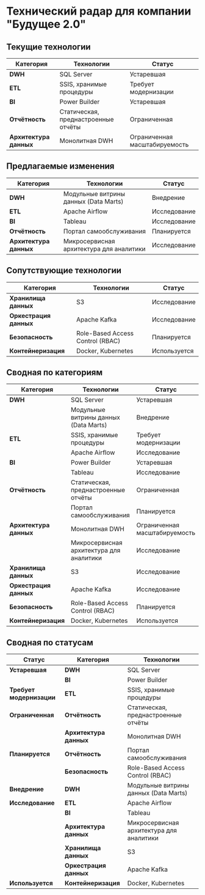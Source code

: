 # Технический радар для компании "Будущее 2.0"

## **Текущие технологии**
| Категория              | Технологии                          | Статус                        |
|------------------------|-------------------------------------|-------------------------------|
| **DWH**                | SQL Server                          | Устаревшая                    |
| **ETL**                | SSIS, хранимые процедуры            | Требует модернизации          |
| **BI**                 | Power Builder                       | Устаревшая                    |
| **Отчётность**         | Статическая, преднастроенные отчёты | Ограниченная                  |
| **Архитектура данных** | Монолитная DWH                      | Ограниченная масштабируемость |

## **Предлагаемые изменения**
| Категория              | Технологии                               | Статус       |
|------------------------|------------------------------------------|--------------|
| **DWH**                | Модульные витрины данных (Data Marts)    | Внедрение    |
| **ETL**                | Apache Airflow                           | Исследование |
| **BI**                 | Tableau                                  | Исследование |
| **Отчётность**         | Портал самообслуживания                  | Планируется  |
| **Архитектура данных** | Микросервисная архитектура для аналитики | Исследование |

## **Сопутствующие технологии**
| Категория              | Технологии                       | Статус       |
|------------------------|----------------------------------|--------------|
| **Хранилища данных**   | S3                               | Исследование |
| **Оркестрация данных** | Apache Kafka                     | Исследование |
| **Безопасность**       | Role-Based Access Control (RBAC) | Планируется  |
| **Контейнеризация**    | Docker, Kubernetes               | Используется |

## **Сводная по категориям**
| Категория              | Технологии                               | Статус                        |
|------------------------|------------------------------------------|-------------------------------|
| **DWH**                | SQL Server                               | Устаревшая                    |
|                        | Модульные витрины данных (Data Marts)    | Внедрение                     |
| **ETL**                | SSIS, хранимые процедуры                 | Требует модернизации          |
|                        | Apache Airflow                           | Исследование                  |
| **BI**                 | Power Builder                            | Устаревшая                    |
|                        | Tableau                                  | Исследование                  |
| **Отчётность**         | Статическая, преднастроенные отчёты      | Ограниченная                  |
|                        | Портал самообслуживания                  | Планируется                   |
| **Архитектура данных** | Монолитная DWH                           | Ограниченная масштабируемость |
|                        | Микросервисная архитектура для аналитики | Исследование                  |
| **Хранилища данных**   | S3                                       | Исследование                  |
| **Оркестрация данных** | Apache Kafka                             | Исследование                  |
| **Безопасность**       | Role-Based Access Control (RBAC)         | Планируется                   |
| **Контейнеризация**    | Docker, Kubernetes                       | Используется                  |

## **Сводная по статусам**
| **Статус**               | **Категория**          | **Технологии**                           |
|--------------------------|------------------------|------------------------------------------|
| **Устаревшая**           | **DWH**                | SQL Server                               |
|                          | **BI**                 | Power Builder                            |
| **Требует модернизации** | **ETL**                | SSIS, хранимые процедуры                 |
| **Ограниченная**         | **Отчётность**         | Статическая, преднастроенные отчёты      |
|                          | **Архитектура данных** | Монолитная DWH                           |
| **Планируется**          | **Отчётность**         | Портал самообслуживания                  |
|                          | **Безопасность**       | Role-Based Access Control (RBAC)         |
| **Внедрение**            | **DWH**                | Модульные витрины данных (Data Marts)    |
| **Исследование**         | **ETL**                | Apache Airflow                           |
|                          | **BI**                 | Tableau                                  |
|                          | **Архитектура данных** | Микросервисная архитектура для аналитики |
|                          | **Хранилища данных**   | S3                                       |
|                          | **Оркестрация данных** | Apache Kafka                             |
| **Используется**         | **Контейнеризация**    | Docker, Kubernetes                       |




